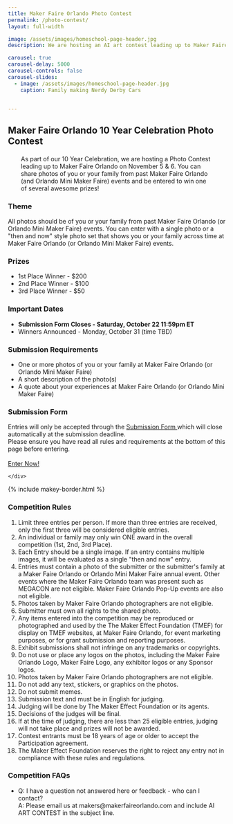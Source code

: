 ```yaml
---
title: Maker Faire Orlando Photo Contest
permalink: /photo-contest/
layout: full-width

image: /assets/images/homeschool-page-header.jpg
description: We are hosting an AI art contest leading up to Maker Faire Orlando 2022!

carousel: true
carousel-delay: 5000
carousel-controls: false
carousel-slides:
  - image: /assets/images/homeschool-page-header.jpg  
    caption: Family making Nerdy Derby Cars


---
```


<section class="content-panel">
<div class="container">
<div class="row">
<div class="col-xs-12 text-center padbottom">

<h1>Maker Faire Orlando 10 Year Celebration Photo Contest</h1>

<p style="margin: 20px 30px 5px 30px">As part of our 10 Year Celebration, we are hosting a Photo Contest leading up to Maker Faire Orlando on November 5 & 6. You can share photos of you or your family from past Maker Faire Orlando (and Orlando Mini Maker Faire) events and be entered to win one of several awesome prizes!</p>

</div>
<div class="col-xs-12 text-left padbottom">

<h3>Theme</h3>
All photos should be of you or your family from past Maker Faire Orlando (or Orlando Mini Maker Faire) events. You can enter with a single photo or a "then and now" style photo set that shows you or your family across time at Maker Faire Orlando (or Orlando Mini Maker Faire) events.

<h3>Prizes</h3>
<ul>
<li>1st Place Winner - $200 </li>
<li>2nd Place Winner - $100 </li>
<li>3rd Place Winner - $50 </li>

</ul>

<h3>Important Dates</h3>
<ul>
<li><b>Submission Form Closes - Saturday, October 22 11:59pm ET</b></li>
<li>Winners Announced - Monday, October 31 (time TBD)</li>
</ul>


<h3>Submission Requirements</h3>

<ul>
<li>One or more photos of you or your family at Maker Faire Orlando (or Orlando Mini Maker Faire)</li>

<li>A short description of the photo(s)</li>

<li>A quote about your experiences at Maker Faire Orlando (or Orlando Mini Maker Faire)</li>

</ul>

<h3>Submission Form</h3>
Entries will only be accepted through the <a href="https://form.jotform.com/makereffect/mfo2022-photo-contest">Submission Form </a> which will close automatically at the submission deadline.


<div class="row padbottom padtop">
    <div class="col-xs-12 padbottom padtop text-left">
    Please ensure you have read all rules and requirements at the bottom of this page before entering.<br><br>
      <a class="btn btn-w-ghost" href="https://form.jotform.com/makereffect/mfo2022-photo-contest">Enter Now!</a>

    </div>
  </div>



</div></div></div></section>

{% include makey-border.html %}

<section class="content-panel">
<div class="container">
<div class="row">

<div class="col-xs-12 text-left padbottom">

<h3>Competition Rules</h3>

<ol>
<li>Limit three entries per person. If more than three entries are received, only the first three will be considered eligible entries.</li>
<li>An individual or family may only win ONE award in the overall competition (1st, 2nd, 3rd Place).</li>
<li>Each Entry should be a single image. If an entry contains multiple images, it will be evaluated as a single "then and now" entry.</li>
<li>Entries must contain a photo of the submitter or the submitter's family at a Maker Faire Orlando or Orlando Mini Maker Faire annual event. Other events where the Maker Faire Orlando team was present such as MEGACON are not eligible. Maker Faire Orlando Pop-Up events are also not eligible.</li>
<li>Photos taken by Maker Faire Orlando photographers are not eligible.</li>
<li>Submitter must own all rights to the shared photo.</li>
<li>Any items entered into the competition may be reproduced or photographed and used by the The Maker Effect Foundation (TMEF) for display on TMEF websites, at Maker Faire Orlando, for event marketing purposes, or for grant submission and reporting purposes.</li>
<li>Exhibit submissions shall not infringe on any trademarks or copyrights.</li>
<li>Do not use or place any logos on the photos, including the Maker Faire Orlando Logo, Maker Faire Logo, any exhibitor logos or any Sponsor logos.</li>
<li>Photos taken by Maker Faire Orlando photographers are not eligible.</li>
<li>Do not add any text, stickers, or graphics on the photos.</li>
<li>Do not submit memes.</li>
<li>Submission text and must be in English for judging.</li>
<li>Judging will be done by The Maker Effect Foundation or its agents.</li>
<li>Decisions of the judges will be final.</li>
<li>If at the time of judging, there are less than 25 eligible entries, judging will not take place and prizes will not be awarded.</li>
<li>Contest entrants must be 18 years of age or older to accept the Participation agreement.</li>
<li>The Maker Effect Foundation reserves the right to reject any entry not in compliance with these rules and regulations.</li>



</ol>

<h3>Competition FAQs</h3>
<ul>
<li>Q: I have a question not answered here or feedback - who can I contact? <BR>A: Please email us at makers@makerfaireorlando.com and include AI ART CONTEST in the subject line.</li>
</ul>

</div></div></div></section>
